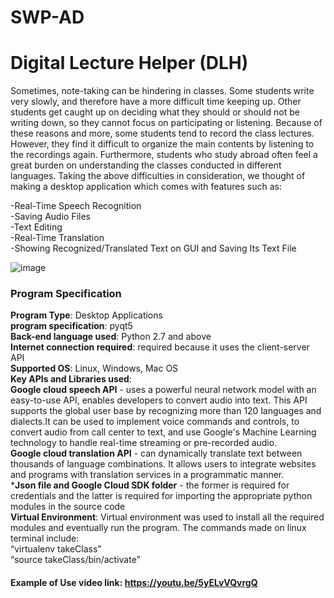 # SWP-AD
# Digital Lecture Helper (DLH)
Sometimes, note-taking can be hindering in classes. Some students write very slowly, and therefore have a more difficult time keeping up. Other students get caught up on deciding what they should or should not be writing down, so they cannot focus on participating or listening. Because of these reasons and more, some students tend to record the class lectures. However, they find it difficult to organize the main contents by listening to the recordings again. 
Furthermore, students who study abroad often feel a great burden on understanding the classes conducted in different languages.
Taking the above difficulties in consideration, we thought of making a desktop application which comes with features such as:

-Real-Time Speech Recognition<br/>
-Saving Audio Files<br/>
-Text Editing<br/>
-Real-Time Translation<br/>
-Showing Recognized/Translated Text on GUI and Saving Its Text File<br/>

![image](https://user-images.githubusercontent.com/54922683/116508930-59b29480-a8fd-11eb-933a-83e052f7f91b.png)

### Program Specification
**Program Type**: Desktop Applications<br/>
**program specification**: pyqt5<br/>
**Back-end language used**: Python 2.7 and above<br/>
**Internet connection required**: required because it uses the client-server API<br/>
**Supported OS**: Linux, Windows, Mac OS<br/>
**Key APIs and Libraries used**:<br/>
**Google cloud speech API** - uses a powerful neural network model with an easy-to-use API, enables developers to convert audio into text. This API supports the global user base by recognizing more than 120 languages and dialects.It can be used to  implement voice commands and controls, to convert audio from call center to text, and use Google's Machine Learning technology to handle real-time streaming or pre-recorded audio.<br/>
**Google cloud translation API** - can dynamically translate text between thousands of language combinations. It allows users to integrate websites and programs with translation services in a programmatic manner.<br/>
***Json file and Google Cloud SDK folder** - the former is required for credentials and the latter is required for importing the appropriate python modules in the source code<br/>
**Virtual Environment**: Virtual environment was used to install all the required modules and eventually run the program. The commands made on linux terminal include:<br/>
“virtualenv takeClass”<br/>
“source takeClass/bin/activate”<br/>

#### Example of Use video link: https://youtu.be/5yELvVQvrgQ



